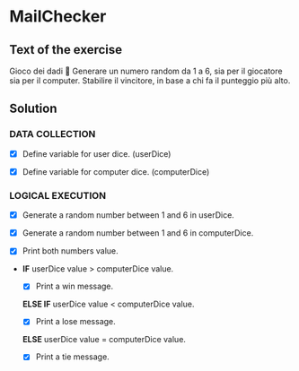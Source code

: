 # MailChecker

## Text of the exercise
Gioco dei dadi :game_die:
Generare un numero random da 1 a 6, sia per il giocatore sia per il computer.
Stabilire il vincitore, in base a chi fa il punteggio più alto.

## Solution

### DATA COLLECTION

- [x] Define variable for user dice. (userDice)

- [x] Define variable for computer dice. (computerDice)

### LOGICAL EXECUTION

- [x] Generate a random number between 1 and 6 in userDice.

- [x] Generate a random number between 1 and 6 in computerDice.

- [x] Print both numbers value.

- **IF** userDice value > computerDice value.

    - [x] Print a win message.

  **ELSE IF** userDice value < computerDice value.

    - [x] Print a lose message.

  **ELSE** userDice value = computerDice value.

    - [x] Print a tie message.